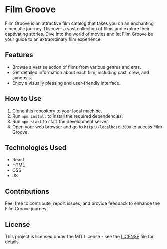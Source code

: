 # Film Groove

Film Groove is an attractive film catalog that takes you on an enchanting cinematic journey. Discover a vast collection of films and explore their captivating stories. Dive into the world of movies and let Film Groove be your guide to an extraordinary film experience.

## Features

- Browse a vast selection of films from various genres and eras.
- Get detailed information about each film, including cast, crew, and synopsis.
- Enjoy a visually pleasing and user-friendly interface.

## How to Use

1. Clone this repository to your local machine.
2. Run `npm install` to install the required dependencies.
3. Run `npm start` to start the development server.
4. Open your web browser and go to `http://localhost:3000` to access Film Groove.

## Technologies Used

- React
- HTML
- CSS
- JS

## Contributions

Feel free to contribute, report issues, and provide feedback to enhance the Film Groove journey!

## License

This project is licensed under the MIT License - see the [LICENSE](LICENSE) file for details.
